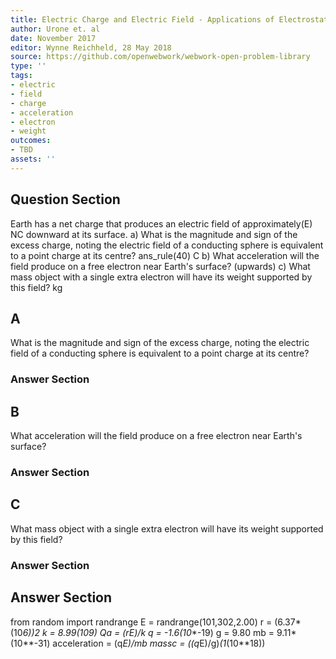```yaml
---
title: Electric Charge and Electric Field - Applications of Electrostatics
author: Urone et. al
date: November 2017
editor: Wynne Reichheld, 28 May 2018
source: https://github.com/openwebwork/webwork-open-problem-library
type: ''
tags:
- electric
- field
- charge
- acceleration
- electron
- weight
outcomes:
- TBD
assets: ''
---
```


## Question Section 

Earth has a net charge that produces an electric field of approximately(E) NC downward at its surface.
a) What is the magnitude and sign of the excess charge, noting the electric field of a conducting sphere is equivalent to a point charge at its centre? 
ans_rule(40) C
b) What acceleration will the field produce on a free electron near Earth's surface? 
 (upwards)
c) What mass object with a single extra electron will have its weight supported by this field?
 kg

## A
What is the magnitude and sign of the excess charge, noting the electric field of a conducting sphere is equivalent to a point charge at its centre? 
### Answer Section
## B
What acceleration will the field produce on a free electron near Earth's surface? 
### Answer Section
## C
What mass object with a single extra electron will have its weight supported by this field?
### Answer Section


## Answer Section

from random import randrange
E = randrange(101,302,2.00)
r = (6.37*(10**6))**2 
k = 8.99*(10**9)
Qa = (r*E)/k
q = -1.6*(10**-19)
g = 9.80
mb = 9.11*(10**-31)
acceleration = (q*E)/mb
massc = ((q*E)/g)*(1*(10**18))